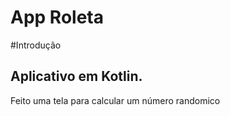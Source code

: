 # App Roleta

#Introdução

Aplicativo em Kotlin.
---
Feito uma tela para calcular um número randomico

